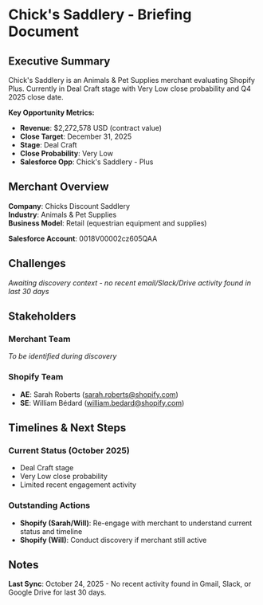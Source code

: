 # Chick's Saddlery - Briefing Document

## Executive Summary

Chick's Saddlery is an Animals & Pet Supplies merchant evaluating Shopify Plus. Currently in Deal Craft stage with Very Low close probability and Q4 2025 close date.

**Key Opportunity Metrics:**
- **Revenue**: $2,272,578 USD (contract value)
- **Close Target**: December 31, 2025
- **Stage**: Deal Craft
- **Close Probability**: Very Low
- **Salesforce Opp**: Chick's Saddlery - Plus

## Merchant Overview

**Company**: Chicks Discount Saddlery  
**Industry**: Animals & Pet Supplies  
**Business Model**: Retail (equestrian equipment and supplies)  

**Salesforce Account**: 0018V00002cz605QAA

## Challenges

*Awaiting discovery context - no recent email/Slack/Drive activity found in last 30 days*

## Stakeholders

### Merchant Team
*To be identified during discovery*

### Shopify Team
- **AE**: Sarah Roberts (sarah.roberts@shopify.com)
- **SE**: William Bédard (william.bedard@shopify.com)

## Timelines & Next Steps

### Current Status (October 2025)
- Deal Craft stage
- Very Low close probability
- Limited recent engagement activity

### Outstanding Actions
- **Shopify (Sarah/Will)**: Re-engage with merchant to understand current status and timeline
- **Shopify (Will)**: Conduct discovery if merchant still active

## Notes

**Last Sync**: October 24, 2025 - No recent activity found in Gmail, Slack, or Google Drive for last 30 days.






